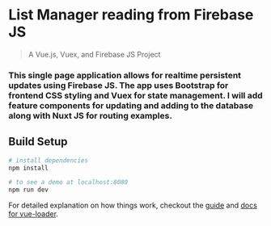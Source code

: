 # List Manager reading from Firebase JS

> A Vue.js, Vuex, and Firebase JS Project

### This single page application allows for realtime persistent updates using Firebase JS. The app uses Bootstrap for frontend CSS styling and Vuex for state management. I will add feature components for updating and adding to the database along with Nuxt JS for routing examples.

## Build Setup

``` bash
# install dependencies
npm install

# to see a demo at localhost:8080
npm run dev
```

For detailed explanation on how things work, checkout the [guide](http://vuejs-templates.github.io/webpack/) and [docs for vue-loader](http://vuejs.github.io/vue-loader).
